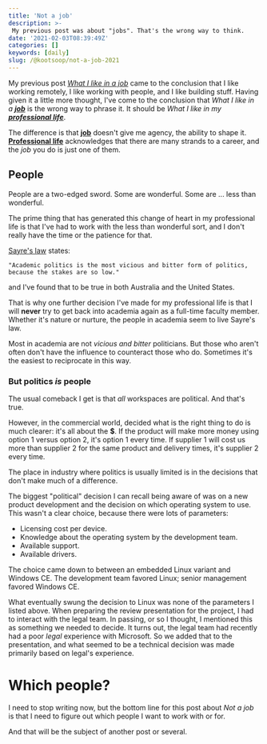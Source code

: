 ```yaml
---
title: 'Not a job'
description: >-
 My previous post was about "jobs". That's the wrong way to think.
date: '2021-02-03T08:39:49Z'
categories: []
keywords: [daily]
slug: /@kootsoop/not-a-job-2021
---
```


My previous post [*What I like in a job*](https://kootsoop.github.io/@kootsoop-what-i-like-in-a-job-2021/) came to the conclusion that I like working remotely, I like working with people, and I like building stuff.  Having given it a little more thought, I've come to the conclusion that *What I like in a **<ins>job</ins>*** is the wrong way to phrase it.  It should be *What I like in my **<ins>professional life</ins>***.

The difference is that **<ins>job</ins>** doesn't give me agency, the ability to shape it. **<ins>Professional life</ins>** acknowledges that there are many strands to a career, and the *job* you do is just one of them.

## People

People are a two-edged sword.   Some are wonderful. Some are ... less than wonderful.

The prime thing that has generated this change of heart in my professional life is that I've had to work with the less than wonderful sort, and I don't really have the time or the patience for that.

[Sayre's law](https://en.wikipedia.org/wiki/Sayre%27s_law#:~:text=Academic%20politics%20is%20the%20most%20vicious%20and%20bitter%20form%20of%20politics,%20because%20the%20stakes%20are%20so%20low.) states:

	"Academic politics is the most vicious and bitter form of politics, because the stakes are so low."

and I've found that to be true in both Australia and the United States.

That is why one further decision I've made for my professional life is that I will **never** try to get back into academia again as a full-time faculty member. Whether it's nature or nurture, the people in academia seem to live Sayre's law. 

Most in academia are not *vicious and bitter* politicians.  But those who aren't often don't have the influence to counteract those who do.  Sometimes it's the easiest to reciprocate in this way.

### But politics *is* people

The usual comeback I get is that *all* workspaces are political.  And that's true.

However, in the commercial world, decided what is the right thing to do is much clearer: it's all about the **$**. If the product will make more money using option 1 versus option 2, it's option 1 every time.  If supplier 1 will cost us more than supplier 2 for the same product and delivery times, it's supplier 2 every time.

The place in industry where politics is usually limited is in the decisions that don't make much of a difference.

The biggest "political" decision I can recall being aware of was on a new product development and the decision on which operating system to use.  This wasn't a clear choice, because there were lots of parameters:

 * Licensing cost per device.
 * Knowledge about the operating system by the development team.
 * Available support.
 * Available drivers.

The choice came down to between an embedded Linux variant and Windows CE. The development team favored Linux; senior management favored Windows CE.

What eventually swung the decision to Linux was none of the parameters I listed above.  When preparing the review presentation for the project, I had to interact with the legal team.  In passing, or so I thought, I mentioned this as something we needed to decide.   It turns out, the legal team had recently had a poor *legal* experience with Microsoft. So we added that to the presentation, and what seemed to be a technical decision was made primarily based on legal's experience.

# Which people?

I need to stop writing now, but the bottom line for this post about *Not a job* is that I need to figure out which people I want to work with or for.

And that will be the subject of another post or several.
